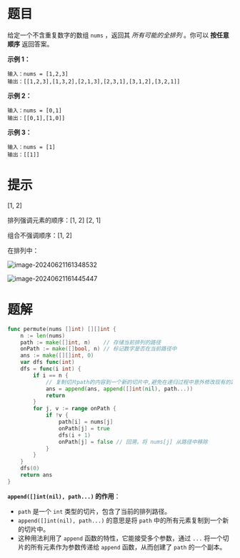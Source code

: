 # 题目

给定一个不含重复数字的数组 `nums` ，返回其 *所有可能的全排列* 。你可以 **按任意顺序** 返回答案。

 

**示例 1：**

```
输入：nums = [1,2,3]
输出：[[1,2,3],[1,3,2],[2,1,3],[2,3,1],[3,1,2],[3,2,1]]
```

**示例 2：**

```
输入：nums = [0,1]
输出：[[0,1],[1,0]]
```

**示例 3：**

```
输入：nums = [1]
输出：[[1]]
```



# 提示

[1, 2]

排列强调元素的顺序：[1, 2] [2, 1]

组合不强调顺序：[1, 2]



在排列中：

![image-20240621161348532](https://s2.loli.net/2024/06/21/o53Y7HtuRMNCKwn.png)

![image-20240621161445447](https://s2.loli.net/2024/06/21/eNyMFcXlft17Kxd.png)

# 题解

```go
func permute(nums []int) [][]int {
	n := len(nums)
	path := make([]int, n)    // 存储当前排列的路径
	onPath := make([]bool, n) // 标记数字是否在当前路径中
	ans := make([][]int, 0)
	var dfs func(int)
	dfs = func(i int) {
		if i == n {
			// 复制切片path的内容到一个新的切片中,避免在递归过程中意外修改现有的路径数据
			ans = append(ans, append([]int(nil), path...))
			return
		}
		for j, v := range onPath {
			if !v {
				path[i] = nums[j]
				onPath[j] = true
				dfs(i + 1)
				onPath[j] = false // 回溯，将 nums[j] 从路径中移除
			}
		}
	}
	dfs(0)
	return ans
}
```

**`append([]int(nil), path...)` 的作用**：

- `path` 是一个 `int` 类型的切片，包含了当前的排列路径。
- `append([]int(nil), path...)` 的意思是将 `path` 中的所有元素复制到一个新的切片中。
- 这种用法利用了 `append` 函数的特性，它能接受多个参数，通过 `...` 将一个切片的所有元素作为参数传递给 `append` 函数，从而创建了 `path` 的一个副本。